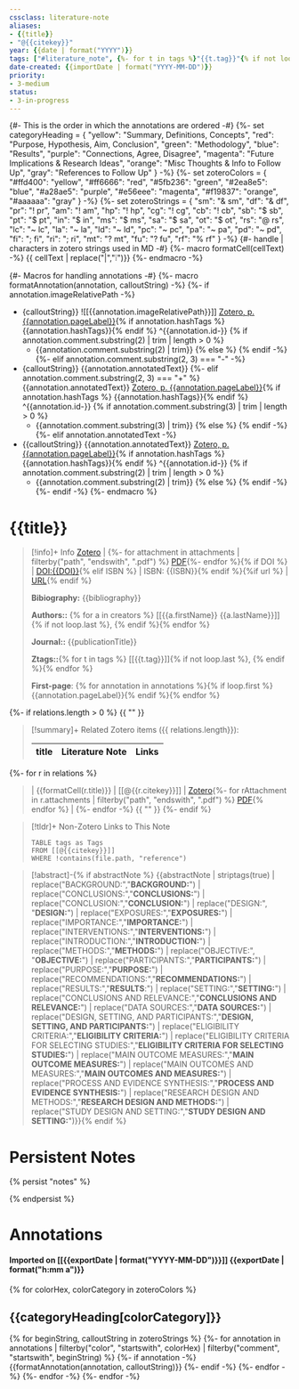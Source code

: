 ```yaml
---
cssclass: literature-note
aliases: 
- {{title}}
- "@{{citekey}}"
year: {{date | format("YYYY")}}
tags: ["#literature_note", {%- for t in tags %}"{{t.tag}}"{% if not loop.last %}, {% endif %}{%- endfor %}]
date-created: {{importDate | format("YYYY-MM-DD")}}
priority:
- 3-medium
status:
- 3-in-progress
---
```

{#- This is the order in which the annotations are ordered -#}
{%-
   set categoryHeading = {
        "yellow":  "Summary, Definitions, Concepts",
        "red":     "Purpose, Hypothesis, Aim, Conclusion",
        "green":   "Methodology",
        "blue":    "Results",
        "purple":  "Connections, Agree, Disagree",
        "magenta": "Future Implications & Research Ideas",
		"orange":  "Misc Thoughts & Info to Follow Up",
		"gray":    "References to Follow Up"
   }
-%}
{%-
    set zoteroColors = {
        "#ffd400": "yellow",
        "#ff6666": "red",
        "#5fb236": "green",
        "#2ea8e5": "blue",
        "#a28ae5": "purple",
        "#e56eee": "magenta",
        "#f19837": "orange",
        "#aaaaaa": "gray"
    }
-%}
{%-
    set zoteroStrings = {
        "sm": "& sm",
        "df": "& df",
        "pr": "! pr",
        "am": "! am",
        "hp": "! hp",
        "cg": "! cg",
        "cb": "! cb",
        "sb": "$ sb",
        "pt": "$ pt",
        "in": "$ in",
        "ms": "$ ms",
        "sa": "$ sa",
        "ot": "$ ot",
        "rs": "@ rs",
        "lc": "~ lc",
        "la": "~ la",
        "ld": "~ ld",
        "pc": "~ pc",
        "pa": "~ pa",
        "pd": "~ pd",
        "fi": "; fi",
        "ri": "; ri",
        "mt": "? mt",
        "fu": "? fu",
        "rf": "% rf"
    }
-%}
{#- handle | characters in zotero strings used in MD -#}
{%- macro formatCell(cellText) -%}
	{{ cellText | replace("|","❕")}}
{%- endmacro -%}

{#- Macros for handling annotations -#}
{%- macro formatAnnotation(annotation, calloutString) -%}
	{%- if annotation.imageRelativePath -%}
- {calloutString}} ![[{{annotation.imageRelativePath}}]] [Zotero, p. {{annotation.pageLabel}}](zotero://open-pdf/library/items/{{annotation.attachment.itemKey}}?page={{annotation.page}}&annotation={{annotation.id}}){% if annotation.hashTags %} {{annotation.hashTags}}{% endif %} ^{{annotation.id-}}
{% if annotation.comment.substring(2) | trim | length > 0 %}
	- {{annotation.comment.substring(2) | trim}}
{% else %}
{% endif -%}
	{%- elif annotation.comment.substring(2, 3) === "-" -%}
- {calloutString}} {{annotation.annotatedText}} 
	{%- elif annotation.comment.substring(2, 3) === "+" %} {{annotation.annotatedText}} [Zotero, p. {{annotation.pageLabel}}](zotero://open-pdf/library/items/{{annotation.attachment.itemKey}}?page={{annotation.page}}&annotation={{annotation.id}}){% if annotation.hashTags %} {{annotation.hashTags}}{% endif %} ^{{annotation.id-}}
{% if annotation.comment.substring(3) | trim | length > 0 %}
	- {{annotation.comment.substring(3) | trim}}
{% else %}
{% endif -%}
	{%- elif annotation.annotatedText -%}
- {{calloutString}} {{annotation.annotatedText}} [Zotero, p. {{annotation.pageLabel}}](zotero://open-pdf/library/items/{{annotation.attachment.itemKey}}?page={{annotation.page}}&annotation={{annotation.id}}){% if annotation.hashTags %} {{annotation.hashTags}}{% endif %} ^{{annotation.id-}}
{% if annotation.comment.substring(2) | trim | length > 0 %}
	- {{annotation.comment.substring(2) | trim}}
{% else %}
{% endif -%}
	{%- endif -%}
{%- endmacro %}

# {{title}}

> [!info]+ Info [Zotero]({{desktopURI}}) | {%- for attachment in attachments | filterby("path", "endswith", ".pdf") %} [PDF](zotero://open-pdf/library/items/{{attachment.itemKey}}){%- endfor %}{% if DOI %} | [DOI:{{DOI}}](http://doi.org/{{DOI}}){% elif ISBN %} | ISBN: {{ISBN}}{% endif %}{%if url %} | [URL]({{url}}){% endif %}
> 
> **Bibiography:** {{bibliography}}
> 
> **Authors::** {% for a in creators %} [[{{a.firstName}} {{a.lastName}}]]{% if not loop.last %}, {% endif %}{% endfor %}
> 
> **Journal::** {{publicationTitle}}
> 
> **Ztags::**{% for t in tags %} [[{{t.tag}}]]{% if not loop.last %}, {% endif %}{% endfor %}
> 
> **First-page**: {% for annotation in annotations %}{% if loop.first %}{{annotation.pageLabel}}{% endif %}{% endfor %}

{%- if relations.length > 0 %}
{{ "" }}
> [!summary]+ Related Zotero items ({{ relations.length}}):  
>
> | title | Literature Note | Links |
> | --- | --- | --- |
{%- for r in relations %}
> | {{formatCell(r.title)}} | [[@{{r.citekey}}]] | [Zotero]({{r.desktopURI}}){%- for rAttachment in r.attachments | filterby("path", "endswith", ".pdf") %} [PDF](zotero://open-pdf/library/items/{{rAttachment.itemKey}}){% endfor %} |
{%- endfor -%}
{{ "" }}
{%- endif %}

> [!tldr]+ Non-Zotero Links to This Note
> ```dataview
> TABLE tags as Tags
> FROM [[@{{citekey}}]]
> WHERE !contains(file.path, "reference")
> ```

> [!abstract]-{% if abstractNote %}
> {{abstractNote | striptags(true) | replace("BACKGROUND:","**BACKGROUND:**") | replace("CONCLUSIONS:","**CONCLUSIONS:**") | replace("CONCLUSION:","**CONCLUSION:**") | replace("DESIGN:", "**DESIGN:**") | replace("EXPOSURES:","**EXPOSURES:**") | replace("IMPORTANCE:","**IMPORTANCE:**") | replace("INTERVENTIONS:","**INTERVENTIONS:**") | replace("INTRODUCTION:","**INTRODUCTION:**") | replace("METHODS:","**METHODS:**") | replace("OBJECTIVE:", "**OBJECTIVE:**") | replace("PARTICIPANTS:","**PARTICIPANTS:**") | replace("PURPOSE:","**PURPOSE:**") | replace("RECOMMENDATIONS:","**RECOMMENDATIONS:**") | replace("RESULTS:","**RESULTS**:") | replace("SETTING:","**SETTING:**") | replace("CONCLUSIONS AND RELEVANCE:","**CONCLUSIONS AND RELEVANCE:**") | replace("DATA SOURCES:","**DATA SOURCES:**") | replace("DESIGN, SETTING, AND PARTICIPANTS:","**DESIGN, SETTING, AND PARTICIPANTS:**") | replace("ELIGIBILITY CRITERIA:","**ELIGIBILITY CRITERIA:**") | replace("ELIGIBILITY CRITERIA FOR SELECTING STUDIES:","**ELIGIBILITY CRITERIA FOR SELECTING STUDIES:**") | replace("MAIN OUTCOME MEASURES:","**MAIN OUTCOME MEASURES:**") | replace("MAIN OUTCOMES AND MEASURES:","**MAIN OUTCOMES AND MEASURES:**") | replace("PROCESS AND EVIDENCE SYNTHESIS:","**PROCESS AND EVIDENCE SYNTHESIS:**") | replace("RESEARCH DESIGN AND METHODS:","**RESEARCH DESIGN AND METHODS:**") | replace("STUDY DESIGN AND SETTING:","**STUDY DESIGN AND SETTING:**")}}{% endif %}

# Persistent Notes
{% persist "notes" %}


{% endpersist %}
# Annotations
#### Imported on [[{{exportDate | format("YYYY-MM-DD")}}]] {{exportDate | format("h:mm a")}}
{% for colorHex, colorCategory in zoteroColors %}
## {{categoryHeading[colorCategory]}}

{% for beginString, calloutString in zoteroStrings %}
{%- for annotation in annotations | filterby("color", "startswith", colorHex) | filterby("comment", "startswith", beginString) %}
{%- if annotation -%}
{{formatAnnotation(annotation, calloutString)}}
{%- endif -%}
{%- endfor -%}
{%- endfor -%}
{%- endfor -%}
